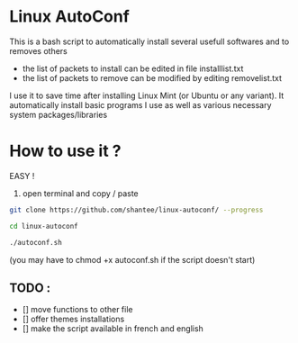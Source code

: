 # Linux AutoConf

[logo]: https://raw.githubusercontent.com/shantee/linux-autoconf/master/logo.png "Linux AutoConf"

This is a bash script to automatically install several usefull softwares and to removes others
- the list of packets to install can be edited  in file installlist.txt
- the list of packets to remove can be modified by editing removelist.txt

I use it to save time after installing Linux Mint (or Ubuntu or any variant). It automatically install basic programs I use as well as various necessary system packages/libraries 

# How to use it ?

EASY !
1) open terminal and copy / paste
```bash
git clone https://github.com/shantee/linux-autoconf/ --progress

cd linux-autoconf

./autoconf.sh
```
(you may have to chmod +x autoconf.sh if the script doesn't start)


## TODO : 
- [] move functions to other file
- [] offer themes installations
- [] make the script available in french and english



